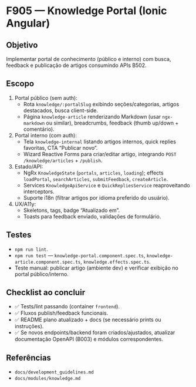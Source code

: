 # F905 — Knowledge Portal (Ionic Angular)

## Objetivo
Implementar portal de conhecimento (público e interno) com busca, feedback e publicação de artigos consumindo APIs B502.

## Escopo
1. Portal público (sem auth):
   - Rota `knowledge/:portalSlug` exibindo seções/categorias, artigos destacados, busca client-side.
   - Página `knowledge-article` renderizando Markdown (usar `ngx-markdown` ou similar), breadcrumbs, feedback (thumb up/down + comentário).
2. Portal interno (com auth):
   - Tela `knowledge-internal` listando artigos internos, quick replies favoritas, CTA “Publicar novo”.
   - Wizard Reactive Forms para criar/editar artigo, integrando `POST /knowledge/articles` + `/publish`.
3. Estado/API:
   - NgRx `KnowledgeState` (`portals`, `articles`, `loading`); effects `loadPortal`, `searchArticles`, `submitFeedback`, `createArticle`.
   - Services `KnowledgeApiService` e `QuickRepliesService` reaproveitando interceptors.
   - Suporte i18n (filtrar artigos por idioma preferido do usuário).
4. UX/A11y:
   - Skeletons, tags, badge “Atualizado em”.
   - Toasts para feedback enviado, validações de formulário.

## Testes
- `npm run lint`.
- `npm run test` — `knowledge-portal.component.spec.ts`, `knowledge-article.component.spec.ts`, `knowledge.effects.spec.ts`.
- Teste manual: publicar artigo (ambiente dev) e verificar exibição no portal público/interno.

## Checklist ao concluir
- ✅ Tests/lint passando (container `frontend`).
- ✅ Fluxos publish/feedback funcionais.
- ✅ README plano atualizado + docs (se necessário prints ou instruções).
- ✅ Se novos endpoints/backend foram criados/ajustados, atualizar documentação OpenAPI (B003) e módulos correspondentes.

## Referências
- `docs/development_guidelines.md`
- `docs/modules/knowledge.md`
